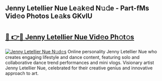 ## Jenny Letellier Nue Le𝚊k𝚎d N𝚞𝚍e - Part-fMs Vid𝚎o Photos Le𝚊ks GKvlU

# <h2><a href="http://fb4jqtm.evod.top/?m=Jenny+Letellier+Nue">🔗 👉🔴 Jenny Letellier Nue Vid𝚎o Ph𝚘t𝚘s</a></h2>

[![Jenny Letellier Nue N𝚞d𝚎s](https://i.imgur.com/8V9OHl7.gif)](http://fb4jqtm.evod.top/?m=Jenny+Letellier+Nue)
Online personality Jenny Letellier Nue who creates engaging lifestyle and dance content, featuring solo and collaborative dance trend performances and mini vlogs. Visionary artist Jenny Letellier Nue, celebrated for their creative genius and innovative approach to art. 
